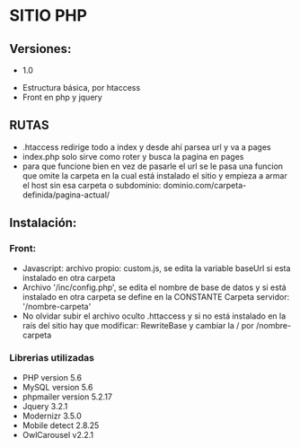 # SITIO PHP

## Versiones:
- 1.0
* Estructura básica, por htaccess
* Front en php y jquery

## RUTAS
* .htaccess redirige todo a index y desde ahí parsea url y va a pages
* index.php solo sirve como roter y busca la pagina en pages
* para que funcione bien en vez de pasarle el url se le pasa una funcion que omite la carpeta en la cual está instalado el sitio y empieza a armar el host sin esa carpeta o subdominio: dominio.com/carpeta-definida/pagina-actual/

## Instalación:
### Front:
* Javascript: archivo propio: custom.js, se edita la variable baseUrl si esta instalado en otra carpeta
* Archivo '/inc/config.php', se edita el nombre de base de datos y si está instalado en otra carpeta se define en la CONSTANTE Carpeta servidor: '/nombre-carpeta'
* No olvidar subir el archivo oculto .httaccess y si no está instalado en la raís del sitio hay que modificar: RewriteBase y cambiar la / por /nombre-carpeta

### Librerias utilizadas
* PHP version 5.6
* MySQL version 5.6
* phpmailer version 5.2.17
* Jquery 3.2.1
* Modernizr 3.5.0
* Mobile detect 2.8.25
* OwlCarousel v2.2.1
